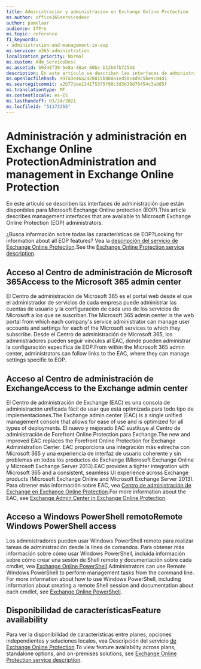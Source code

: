 ```yaml
---
title: Administración y administración en Exchange Online Protection
ms.author: office365servicedesc
author: pamelaar
audience: ITPro
ms.topic: reference
f1_keywords:
- administration-and-management-in-eop
ms.service: o365-administration
localization_priority: Normal
ms.custom: Adm_ServiceDesc
ms.assetid: b9448f39-5e8a-48a4-80bc-b12b6fb72544
description: En este artículo se describen las interfaces de administración que están disponibles para Microsoft Exchange Online protection (EOP).
ms.openlocfilehash: 997a3446a2420815b860a1ed58c4d9c5be9c04d1
ms.sourcegitcommit: a2b77dae1341753f5f98c3d3b39d70454c3ab05f
ms.translationtype: MT
ms.contentlocale: es-ES
ms.lasthandoff: 03/24/2021
ms.locfileid: "51173355"
---
```

# <a name="administration-and-management-in-exchange-online-protection"></a><span data-ttu-id="e1642-103">Administración y administración en Exchange Online Protection</span><span class="sxs-lookup"><span data-stu-id="e1642-103">Administration and management in Exchange Online Protection</span></span>

<span data-ttu-id="e1642-104">En este artículo se describen las interfaces de administración que están disponibles para Microsoft Exchange Online protection (EOP).</span><span class="sxs-lookup"><span data-stu-id="e1642-104">This article describes management interfaces that are available to Microsoft Exchange Online Protection (EOP) administrators.</span></span>
  
<span data-ttu-id="e1642-105">¿Busca información sobre todas las características de EOP?</span><span class="sxs-lookup"><span data-stu-id="e1642-105">Looking for information about all EOP features?</span></span> <span data-ttu-id="e1642-106">Vea la [descripción del servicio de Exchange Online Protection](exchange-online-protection-service-description.md).</span><span class="sxs-lookup"><span data-stu-id="e1642-106">See the [Exchange Online Protection service description](exchange-online-protection-service-description.md).</span></span>
  
## <a name="access-to-the-microsoft-365-admin-center"></a><span data-ttu-id="e1642-107">Acceso al Centro de administración de Microsoft 365</span><span class="sxs-lookup"><span data-stu-id="e1642-107">Access to the Microsoft 365 admin center</span></span>

<span data-ttu-id="e1642-108">El Centro de administración de Microsoft 365 es el portal web desde el que el administrador de servicios de cada empresa puede administrar las cuentas de usuario y la configuración de cada uno de los servicios de Microsoft a los que se suscriban.</span><span class="sxs-lookup"><span data-stu-id="e1642-108">The Microsoft 365 admin center is the web portal from which each company's service administrator can manage user accounts and settings for each of the Microsoft services to which they subscribe.</span></span> <span data-ttu-id="e1642-109">Desde el Centro de administración de Microsoft 365, los administradores pueden seguir vínculos al EAC, donde pueden administrar la configuración específica de EOP.</span><span class="sxs-lookup"><span data-stu-id="e1642-109">From within the Microsoft 365 admin center, administrators can follow links to the EAC, where they can manage settings specific to EOP.</span></span>
  
## <a name="access-to-the-exchange-admin-center"></a><span data-ttu-id="e1642-110">Acceso al Centro de administración de Exchange</span><span class="sxs-lookup"><span data-stu-id="e1642-110">Access to the Exchange admin center</span></span>

<span data-ttu-id="e1642-111">El Centro de administración de Exchange (EAC) es una consola de administración unificada fácil de usar que está optimizada para todo tipo de implementaciones.</span><span class="sxs-lookup"><span data-stu-id="e1642-111">The Exchange admin center (EAC) is a single unified management console that allows for ease of use and is optimized for all types of deployments.</span></span> <span data-ttu-id="e1642-112">El nuevo y mejorado EAC sustituye al Centro de administración de Forefront Online Protection para Exchange.</span><span class="sxs-lookup"><span data-stu-id="e1642-112">The new and improved EAC replaces the Forefront Online Protection for Exchange Administration Center.</span></span> <span data-ttu-id="e1642-113">EAC proporciona una integración más estrecha con Microsoft 365 y una experiencia de interfaz de usuario coherente y sin problemas en todos los productos de Exchange (Microsoft Exchange Online y Microsoft Exchange Server 2013).</span><span class="sxs-lookup"><span data-stu-id="e1642-113">EAC provides a tighter integration with Microsoft 365 and a consistent, seamless UI experience across Exchange products (Microsoft Exchange Online and Microsoft Exchange Server 2013).</span></span> <span data-ttu-id="e1642-114">Para obtener más información sobre EAC, vea [Centro de administración de Exchange en Exchange Online Protection](/microsoft-365/security/office-365-security/exchange-admin-center-in-exchange-online-protection-eop).</span><span class="sxs-lookup"><span data-stu-id="e1642-114">For more information about the EAC, see [Exchange Admin Center in Exchange Online Protection](/microsoft-365/security/office-365-security/exchange-admin-center-in-exchange-online-protection-eop).</span></span>
  
## <a name="remote-windows-powershell-access"></a><span data-ttu-id="e1642-115">Acceso a Windows PowerShell remoto</span><span class="sxs-lookup"><span data-stu-id="e1642-115">Remote Windows PowerShell access</span></span>

 <span data-ttu-id="e1642-p104">Los administradores pueden usar Windows PowerShell remoto para realizar tareas de administración desde la línea de comandos. Para obtener más información sobre cómo usar Windows PowerShell, incluida información sobre cómo crear una sesión de Shell remoto y documentación sobre cada cmdlet, vea [Exchange Online PowerShell](/powershell/exchange/exchange-online-powershell).</span><span class="sxs-lookup"><span data-stu-id="e1642-p104">Administrators can use Remote Windows PowerShell to perform management tasks from the command line. For more information about how to use Windows PowerShell, including information about creating a remote Shell session and documentation about each cmdlet, see [Exchange Online PowerShell](/powershell/exchange/exchange-online-powershell).</span></span>
  
## <a name="feature-availability"></a><span data-ttu-id="e1642-118">Disponibilidad de características</span><span class="sxs-lookup"><span data-stu-id="e1642-118">Feature availability</span></span>

<span data-ttu-id="e1642-119">Para ver la disponibilidad de características entre planes, opciones independientes y soluciones locales, vea Descripción del servicio [de Exchange Online Protection](exchange-online-protection-service-description.md).</span><span class="sxs-lookup"><span data-stu-id="e1642-119">To view feature availability across plans, standalone options, and on-premises solutions, see [Exchange Online Protection service description](exchange-online-protection-service-description.md).</span></span>
